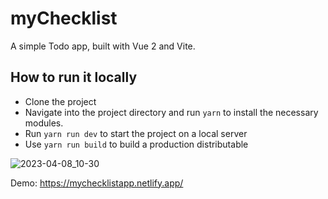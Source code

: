 # myChecklist
A simple Todo app, built with Vue 2 and Vite.

## How to run it locally
- Clone the project
- Navigate into the project directory and run `yarn` to install the necessary modules.
- Run `yarn run dev` to start the project on a local server
- Use `yarn run build` to build a production distributable

![2023-04-08_10-30](https://user-images.githubusercontent.com/1462747/230714331-e3d39a11-3244-4967-a83e-fc9ba7305802.png)

Demo: https://mychecklistapp.netlify.app/
